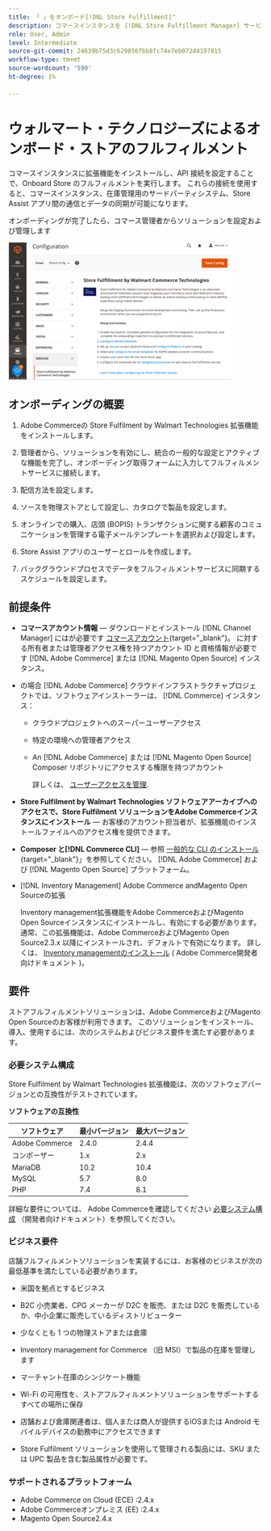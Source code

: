 ```yaml
---
title: 「 」をオンボード[!DNL Store Fulfillment]"
description: コマースインスタンスを [!DNL Store Fulfillment Manager] サービスを使用するには、いくつかのオンボーディング手順を完了します。
role: User, Admin
level: Intermediate
source-git-commit: 24639b75d3c629856fbb8fc74e7eb072d4197815
workflow-type: tm+mt
source-wordcount: '599'
ht-degree: 1%

---
```



# ウォルマート・テクノロジーズによるオンボード・ストアのフルフィルメント

コマースインスタンスに拡張機能をインストールし、API 接続を設定することで、Onboard Store のフルフィルメントを実行します。 これらの接続を使用すると、コマースインスタンス、在庫管理用のサードパーティシステム、Store Assist アプリ間の通信とデータの同期が可能になります。

オンボーディングが完了したら、コマース管理者からソリューションを設定および管理します

![[!DNL Store Fulfillment Service] 管理ビューの設定](assets/store-fulfillment-admin-home.png)

## オンボーディングの概要

1. Adobe Commerceの Store Fulfilment by Walmart Technologies 拡張機能をインストールします。

1. 管理者から、ソリューションを有効にし、統合の一般的な設定とアクティブな機能を完了し、オンボーディング取得フォームに入力してフルフィルメントサービスに接続します。

1. 配信方法を設定します。

1. ソースを物理ストアとして設定し、カタログで製品を設定します。

1. オンラインでの購入、店頭 (BOPIS) トランザクションに関する顧客のコミュニケーションを管理する電子メールテンプレートを選択および設定します。

1. Store Assist アプリのユーザーとロールを作成します。

1. バックグラウンドプロセスでデータをフルフィルメントサービスに同期するスケジュールを設定します。

## 前提条件

* **コマースアカウント情報** — ダウンロードとインストール [!DNL Channel Manager] にはが必要です [コマースアカウント](https://docs.magento.com/user-guide/magento/magento-account.html){target=&quot;_blank&quot;}。 に対する所有者または管理者アクセス権を持つアカウント ID と資格情報が必要です [!DNL Adobe Commerce] または [!DNL Magento Open Source] インスタンス。

* の場合 [!DNL Adobe Commerce] クラウドインフラストラクチャプロジェクトでは、ソフトウェアインストーラーは、 [!DNL Commerce] インスタンス：

   * クラウドプロジェクトへのスーパーユーザーアクセス
   * 特定の環境への管理者アクセス
   * An [!DNL Adobe Commerce] または [!DNL Magento Open Source] Composer リポジトリにアクセスする権限を持つアカウント

      詳しくは、 [ユーザーアクセスを管理](https://devdocs.magento.com/cloud/project/user-admin.html).

* **Store Fulfilment by Walmart Technologies ソフトウェアアーカイブへのアクセスで、Store Fulfilment ソリューションをAdobe Commerceインスタンスにインストール** — お客様のアカウント担当者が、拡張機能のインストールファイルへのアクセス権を提供できます。

* **Composer と[!DNL Commerce CLI]**  — 参照 [一般的な CLI のインストール](https://devdocs.magento.com/extensions/install/){target=&quot;_blank&quot;}」を参照してください。 [!DNL Adobe Commerce] および [!DNL Magento Open Source] プラットフォーム。

* [!DNL Inventory Management] Adobe Commerce andMagento Open Sourceの拡張

   Inventory management拡張機能をAdobe CommerceおよびMagento Open Sourceインスタンスにインストールし、有効にする必要があります。 通常、この拡張機能は、Adobe CommerceおよびMagento Open Source2.3.x 以降にインストールされ、デフォルトで有効になります。 詳しくは、 [Inventory managementのインストール](https://devdocs.magento.com/extensions/inventory-management/) ( Adobe Commerce開発者向けドキュメント )。

## 要件

ストアフルフィルメントソリューションは、Adobe CommerceおよびMagento Open Sourceのお客様が利用できます。 このソリューションをインストール、導入、使用するには、次のシステムおよびビジネス要件を満たす必要があります。

### 必要システム構成

Store Fulfilment by Walmart Technologies 拡張機能は、次のソフトウェアバージョンとの互換性がテストされています。

**ソフトウェアの互換性**

| **ソフトウェア** | **最小バージョン** | **最大バージョン** |
|----------------|---------------------|---------------------|
| Adobe Commerce | 2.4.0 | 2.4.4 |
| コンポーザー | 1.x | 2.x |
| MariaDB | 10.2 | 10.4 |
| MySQL | 5.7 | 8.0 |
| PHP | 7.4 | 8.1 |

詳細な要件については、 Adobe Commerceを確認してください [必要システム構成](https://devdocs.magento.com/guides/v2.4/install-gde/system-requirements.html) （開発者向けドキュメント）を参照してください。

### ビジネス要件

店舗フルフィルメントソリューションを実装するには、お客様のビジネスが次の最低基準を満たしている必要があります。

* 米国を拠点とするビジネス

* B2C 小売業者、CPG メーカーが D2C を販売、または D2C を販売しているか、中小企業に販売しているディストリビューター

* 少なくとも 1 つの物理ストアまたは倉庫

* Inventory management for Commerce （旧 MSI）で製品の在庫を管理します

* マーチャント在庫のシンジケート機能

* Wi-Fi の可用性を、ストアフルフィルメントソリューションをサポートするすべての場所に保存

* 店舗および倉庫関連者は、個人または商人が提供するiOSまたは Android モバイルデバイスの勤務中にアクセスできます

* Store Fulfilment ソリューションを使用して管理される製品には、SKU または UPC 製品を含む製品属性が必要です。

### サポートされるプラットフォーム

* Adobe Commerce on Cloud (ECE) :2.4.x
* Adobe Commerceオンプレミス (EE) :2.4.x
* Magento Open Source2.4.x
